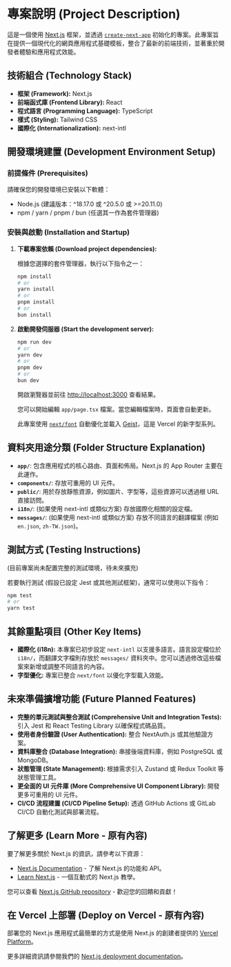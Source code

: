 # 專案說明 (Project Description)

這是一個使用 [Next.js](https://nextjs.org/) 框架，並透過 [`create-next-app`](https://nextjs.org/docs/app/api-reference/cli/create-next-app) 初始化的專案。此專案旨在提供一個現代化的網頁應用程式基礎模板，整合了最新的前端技術，並著重於開發者體驗和應用程式效能。

## 技術組合 (Technology Stack)

*   **框架 (Framework):** Next.js
*   **前端函式庫 (Frontend Library):** React
*   **程式語言 (Programming Language):** TypeScript
*   **樣式 (Styling):** Tailwind CSS
*   **國際化 (Internationalization):** next-intl

## 開發環境建置 (Development Environment Setup)

### 前提條件 (Prerequisites)

請確保您的開發環境已安裝以下軟體：

*   Node.js (建議版本：^18.17.0 或 ^20.5.0 或 >=20.11.0)
*   npm / yarn / pnpm / bun (任選其一作為套件管理器)

### 安裝與啟動 (Installation and Startup)

1.  **下載專案依賴 (Download project dependencies):**

    根據您選擇的套件管理器，執行以下指令之一：

    ```bash
    npm install
    # or
    yarn install
    # or
    pnpm install
    # or
    bun install
    ```

2.  **啟動開發伺服器 (Start the development server):**

    ```bash
    npm run dev
    # or
    yarn dev
    # or
    pnpm dev
    # or
    bun dev
    ```

    開啟瀏覽器並前往 [http://localhost:3000](http://localhost:3000) 查看結果。

    您可以開始編輯 `app/page.tsx` 檔案。當您編輯檔案時，頁面會自動更新。

    此專案使用 [`next/font`](https://nextjs.org/docs/app/building-your-application/optimizing/fonts) 自動優化並載入 [Geist](https://vercel.com/font)，這是 Vercel 的新字型系列。

## 資料夾用途分類 (Folder Structure Explanation)

*   **`app/`**: 包含應用程式的核心路由、頁面和佈局。Next.js 的 App Router 主要在此運作。
*   **`components/`**: 存放可重用的 UI 元件。
*   **`public/`**: 用於存放靜態資源，例如圖片、字型等，這些資源可以透過根 URL 直接訪問。
*   **`i18n/`**: (如果使用 next-intl 或類似方案) 存放國際化相關的設定檔。
*   **`messages/`**: (如果使用 next-intl 或類似方案) 存放不同語言的翻譯檔案 (例如 `en.json`, `zh-TW.json`)。

## 測試方式 (Testing Instructions)

(目前專案尚未配置完整的測試環境，待未來擴充)

若要執行測試 (假設已設定 Jest 或其他測試框架)，通常可以使用以下指令：

```bash
npm test
# or
yarn test
```

## 其餘重點項目 (Other Key Items)

*   **國際化 (i18n):** 本專案已初步設定 `next-intl` 以支援多語言。語言設定檔位於 `i18n/`，而翻譯文字檔則存放於 `messages/` 資料夾中。您可以透過修改這些檔案來新增或調整不同語言的內容。
*   **字型優化:** 專案已整合 `next/font` 以優化字型載入效能。

## 未來準備擴增功能 (Future Planned Features)

*   **完整的單元測試與整合測試 (Comprehensive Unit and Integration Tests):** 引入 Jest 和 React Testing Library 以確保程式碼品質。
*   **使用者身份驗證 (User Authentication):** 整合 NextAuth.js 或其他驗證方案。
*   **資料庫整合 (Database Integration):** 串接後端資料庫，例如 PostgreSQL 或 MongoDB。
*   **狀態管理 (State Management):** 根據需求引入 Zustand 或 Redux Toolkit 等狀態管理工具。
*   **更全面的 UI 元件庫 (More Comprehensive UI Component Library):** 開發更多可重用的 UI 元件。
*   **CI/CD 流程建置 (CI/CD Pipeline Setup):** 透過 GitHub Actions 或 GitLab CI/CD 自動化測試與部署流程。

## 了解更多 (Learn More - 原有內容)

要了解更多關於 Next.js 的資訊，請參考以下資源：

-   [Next.js Documentation](https://nextjs.org/docs) - 了解 Next.js 的功能和 API。
-   [Learn Next.js](https://nextjs.org/learn) - 一個互動式的 Next.js 教學。

您可以查看 [Next.js GitHub repository](https://github.com/vercel/next.js) - 歡迎您的回饋和貢獻！

## 在 Vercel 上部署 (Deploy on Vercel - 原有內容)

部署您的 Next.js 應用程式最簡單的方式是使用 Next.js 的創建者提供的 [Vercel Platform](https://vercel.com/new?utm_medium=default-template&filter=next.js&utm_source=create-next-app&utm_campaign=create-next-app-readme)。

更多詳細資訊請參閱我們的 [Next.js deployment documentation](https://nextjs.org/docs/app/building-your-application/deploying)。
